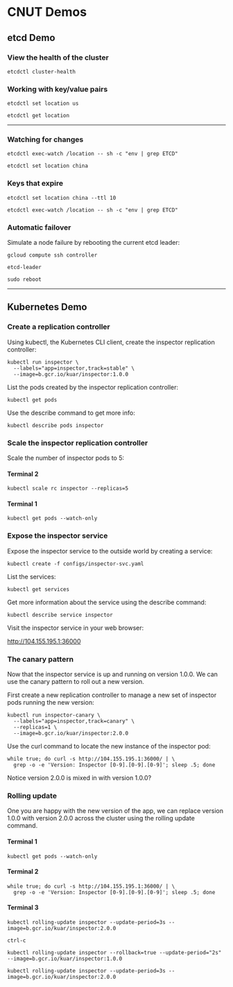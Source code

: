 # CNUT Demos

## etcd Demo

### View the health of the cluster

```
etcdctl cluster-health
```

### Working with key/value pairs

```
etcdctl set location us
```

```
etcdctl get location
```

---

### Watching for changes

```
etcdctl exec-watch /location -- sh -c "env | grep ETCD"
```

```
etcdctl set location china
```

### Keys that expire

```
etcdctl set location china --ttl 10
```

```
etcdctl exec-watch /location -- sh -c "env | grep ETCD"
```

### Automatic failover

Simulate a node failure by rebooting the current etcd leader:

```
gcloud compute ssh controller
```

```
etcd-leader
```

```
sudo reboot
```

---

## Kubernetes Demo

### Create a replication controller

Using kubectl, the Kubernetes CLI client, create the inspector replication controller:

```
kubectl run inspector \
  --labels="app=inspector,track=stable" \
  --image=b.gcr.io/kuar/inspector:1.0.0
```

List the pods created by the inspector replication controller:

```
kubectl get pods
```

Use the describe command to get more info:

```
kubectl describe pods inspector
```

### Scale the inspector replication controller

Scale the number of inspector pods to 5:

#### Terminal 2

```
kubectl scale rc inspector --replicas=5
```

#### Terminal 1

```
kubectl get pods --watch-only
```

### Expose the inspector service

Expose the inspector service to the outside world by creating a service:

```
kubectl create -f configs/inspector-svc.yaml
```

List the services:

```
kubectl get services
```

Get more information about the service using the describe command:

```
kubectl describe service inspector
```

Visit the inspector service in your web browser:

http://104.155.195.1:36000

### The canary pattern

Now that the inspector service is up and running on version 1.0.0. We can use the canary pattern to roll out a new version.

First create a new replication controller to manage a new set of inspector pods running the new version:

```
kubectl run inspector-canary \
  --labels="app=inspector,track=canary" \
  --replicas=1 \
  --image=b.gcr.io/kuar/inspector:2.0.0
```

Use the curl command to locate the new instance of the inspector pod:

```
while true; do curl -s http://104.155.195.1:36000/ | \
  grep -o -e 'Version: Inspector [0-9].[0-9].[0-9]'; sleep .5; done
```

Notice version 2.0.0 is mixed in with version 1.0.0?

### Rolling update

One you are happy with the new version of the app, we can replace version 1.0.0 with version 2.0.0 across the cluster using the rolling update command.

#### Terminal 1

```
kubectl get pods --watch-only
```

#### Terminal 2

```
while true; do curl -s http://104.155.195.1:36000/ | \
  grep -o -e 'Version: Inspector [0-9].[0-9].[0-9]'; sleep .5; done
```

#### Terminal 3

```
kubectl rolling-update inspector --update-period=3s --image=b.gcr.io/kuar/inspector:2.0.0
```

```
ctrl-c
```

```
kubectl rolling-update inspector --rollback=true --update-period="2s" --image=b.gcr.io/kuar/inspector:1.0.0
```

```
kubectl rolling-update inspector --update-period=3s --image=b.gcr.io/kuar/inspector:2.0.0
```
